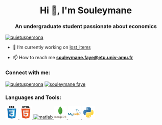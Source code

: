 <h1 align="center">Hi 👋, I'm Souleymane</h1>
<h3 align="center">An undergraduate student passionate about economics</h3>

<p align="left"> <a href="https://twitter.com/quietuspersona" target="blank"><img src="https://img.shields.io/twitter/follow/quietuspersona?logo=twitter&style=for-the-badge" alt="quietuspersona" /></a> </p>

- 🔭 I’m currently working on [lost_items](https://1drv.ms/u/s!AveJGY--9RhlgsoF5o-fwNSQhNlzGw?e=nfKcUp)

- 📫 How to reach me **souleymane.faye@etu.univ-amu.fr**

<h3 align="left">Connect with me:</h3>
<p align="left">
<a href="https://twitter.com/quietuspersona" target="blank"><img align="center" src="https://raw.githubusercontent.com/rahuldkjain/github-profile-readme-generator/master/src/images/icons/Social/twitter.svg" alt="quietuspersona" height="30" width="40" /></a>
<a href="https://www.linkedin.com/in/souleymane-faye-68648a207/" target="blank"><img align="center" src="https://raw.githubusercontent.com/rahuldkjain/github-profile-readme-generator/master/src/images/icons/Social/linked-in-alt.svg" alt="souleymane faye" height="30" width="40" /></a>
</p>

<h3 align="left">Languages and Tools:</h3>
<p align="left"> <a href="https://www.w3schools.com/css/" target="_blank" rel="noreferrer"> <img src="https://raw.githubusercontent.com/devicons/devicon/master/icons/css3/css3-original-wordmark.svg" alt="css3" width="40" height="40"/> </a> <a href="https://www.w3.org/html/" target="_blank" rel="noreferrer"> <img src="https://raw.githubusercontent.com/devicons/devicon/master/icons/html5/html5-original-wordmark.svg" alt="html5" width="40" height="40"/> </a> <a href="https://www.mathworks.com/" target="_blank" rel="noreferrer"> <img src="https://upload.wikimedia.org/wikipedia/commons/2/21/Matlab_Logo.png" alt="matlab" width="40" height="40"/> </a> <a href="https://www.mongodb.com/" target="_blank" rel="noreferrer"> <img src="https://raw.githubusercontent.com/devicons/devicon/master/icons/mongodb/mongodb-original-wordmark.svg" alt="mongodb" width="40" height="40"/> </a> <a href="https://www.mysql.com/" target="_blank" rel="noreferrer"> <img src="https://raw.githubusercontent.com/devicons/devicon/master/icons/mysql/mysql-original-wordmark.svg" alt="mysql" width="40" height="40"/> </a> <a href="https://www.python.org" target="_blank" rel="noreferrer"> <img src="https://raw.githubusercontent.com/devicons/devicon/master/icons/python/python-original.svg" alt="python" width="40" height="40"/> </a> </p>
